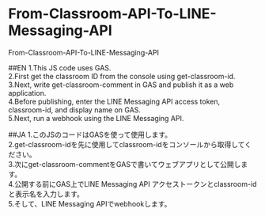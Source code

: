# From-Classroom-API-To-LINE-Messaging-API
From-Classroom-API-To-LINE-Messaging-API

##EN
1.This JS code uses GAS.  
2.First get the classroom ID from the console using get-classroom-id.  
3.Next, write get-classroom-comment in GAS and publish it as a web application.  
4.Before publishing, enter the LINE Messaging API access token, classroom-id, and display name on GAS.  
5.Next, run a webhook using the LINE Messaging API.  

##JA
1.このJSのコードはGASを使って使用します。  
2.get-classroom-idを先に使用してclassroom-idをコンソールから取得してください。  
3.次にget-classroom-commentをGASで書いてウェブアプリとして公開します。  
4.公開する前にGAS上でLINE Messaging API アクセストークンとclassroom-idと表示名を入力します。  
5.そして、LINE Messaging APIでwebhookします。  
